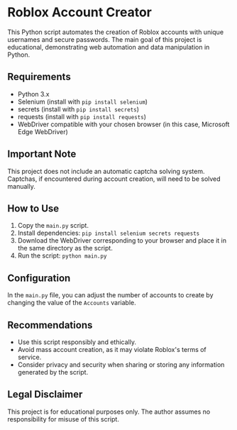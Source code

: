 # Roblox Account Creator

This Python script automates the creation of Roblox accounts with unique usernames and secure passwords. The main goal of this project is educational, demonstrating web automation and data manipulation in Python.

## Requirements

- Python 3.x
- Selenium (install with `pip install selenium`)
- secrets (install with `pip install secrets`)
- requests (install with `pip install requests`)
- WebDriver compatible with your chosen browser (in this case, Microsoft Edge WebDriver)

## Important Note

This project does not include an automatic captcha solving system. Captchas, if encountered during account creation, will need to be solved manually.

## How to Use

1. Copy the `main.py` script.
2. Install dependencies: `pip install selenium secrets requests`
3. Download the WebDriver corresponding to your browser and place it in the same directory as the script.
4. Run the script: `python main.py`

## Configuration

In the `main.py` file, you can adjust the number of accounts to create by changing the value of the `Accounts` variable.

## Recommendations

- Use this script responsibly and ethically.
- Avoid mass account creation, as it may violate Roblox's terms of service.
- Consider privacy and security when sharing or storing any information generated by the script.

## Legal Disclaimer

This project is for educational purposes only. The author assumes no responsibility for misuse of this script.
